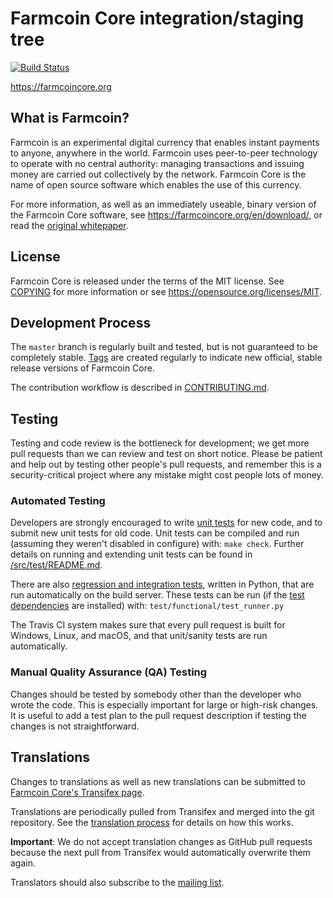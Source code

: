 Farmcoin Core integration/staging tree
=====================================

[![Build Status](https://travis-ci.org/farmcoin/farmcoin.svg?branch=master)](https://travis-ci.org/farmcoin/farmcoin)

https://farmcoincore.org

What is Farmcoin?
----------------

Farmcoin is an experimental digital currency that enables instant payments to
anyone, anywhere in the world. Farmcoin uses peer-to-peer technology to operate
with no central authority: managing transactions and issuing money are carried
out collectively by the network. Farmcoin Core is the name of open source
software which enables the use of this currency.

For more information, as well as an immediately useable, binary version of
the Farmcoin Core software, see https://farmcoincore.org/en/download/, or read the
[original whitepaper](https://farmcoincore.org/farmcoin.pdf).

License
-------

Farmcoin Core is released under the terms of the MIT license. See [COPYING](COPYING) for more
information or see https://opensource.org/licenses/MIT.

Development Process
-------------------

The `master` branch is regularly built and tested, but is not guaranteed to be
completely stable. [Tags](https://github.com/farmcoin/farmcoin/tags) are created
regularly to indicate new official, stable release versions of Farmcoin Core.

The contribution workflow is described in [CONTRIBUTING.md](CONTRIBUTING.md).

Testing
-------

Testing and code review is the bottleneck for development; we get more pull
requests than we can review and test on short notice. Please be patient and help out by testing
other people's pull requests, and remember this is a security-critical project where any mistake might cost people
lots of money.

### Automated Testing

Developers are strongly encouraged to write [unit tests](src/test/README.md) for new code, and to
submit new unit tests for old code. Unit tests can be compiled and run
(assuming they weren't disabled in configure) with: `make check`. Further details on running
and extending unit tests can be found in [/src/test/README.md](/src/test/README.md).

There are also [regression and integration tests](/test), written
in Python, that are run automatically on the build server.
These tests can be run (if the [test dependencies](/test) are installed) with: `test/functional/test_runner.py`

The Travis CI system makes sure that every pull request is built for Windows, Linux, and macOS, and that unit/sanity tests are run automatically.

### Manual Quality Assurance (QA) Testing

Changes should be tested by somebody other than the developer who wrote the
code. This is especially important for large or high-risk changes. It is useful
to add a test plan to the pull request description if testing the changes is
not straightforward.

Translations
------------

Changes to translations as well as new translations can be submitted to
[Farmcoin Core's Transifex page](https://www.transifex.com/projects/p/farmcoin/).

Translations are periodically pulled from Transifex and merged into the git repository. See the
[translation process](doc/translation_process.md) for details on how this works.

**Important**: We do not accept translation changes as GitHub pull requests because the next
pull from Transifex would automatically overwrite them again.

Translators should also subscribe to the [mailing list](https://groups.google.com/forum/#!forum/farmcoin-translators).

